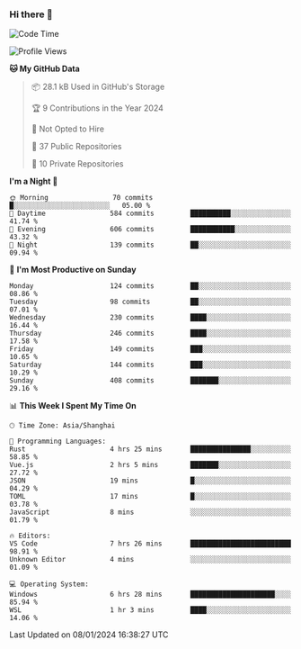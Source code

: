 ### Hi there 👋

<!--
**robinWongM/robinWongM** is a ✨ _special_ ✨ repository because its `README.md` (this file) appears on your GitHub profile.

Here are some ideas to get you started:

- 🔭 I’m currently working on ...
- 🌱 I’m currently learning ...
- 👯 I’m looking to collaborate on ...
- 🤔 I’m looking for help with ...
- 💬 Ask me about ...
- 📫 How to reach me: ...
- 😄 Pronouns: ...
- ⚡ Fun fact: ...
-->

<!--START_SECTION:waka-->
![Code Time](http://img.shields.io/badge/Code%20Time-158%20hrs%2045%20mins-blue)

![Profile Views](http://img.shields.io/badge/Profile%20Views-8-blue)

**🐱 My GitHub Data** 

> 📦 28.1 kB Used in GitHub's Storage 
 > 
> 🏆 9 Contributions in the Year 2024
 > 
> 🚫 Not Opted to Hire
 > 
> 📜 37 Public Repositories 
 > 
> 🔑 10 Private Repositories 
 > 
**I'm a Night 🦉** 

```text
🌞 Morning                70 commits          █░░░░░░░░░░░░░░░░░░░░░░░░   05.00 % 
🌆 Daytime                584 commits         ██████████░░░░░░░░░░░░░░░   41.74 % 
🌃 Evening                606 commits         ███████████░░░░░░░░░░░░░░   43.32 % 
🌙 Night                  139 commits         ██░░░░░░░░░░░░░░░░░░░░░░░   09.94 % 
```
📅 **I'm Most Productive on Sunday** 

```text
Monday                   124 commits         ██░░░░░░░░░░░░░░░░░░░░░░░   08.86 % 
Tuesday                  98 commits          ██░░░░░░░░░░░░░░░░░░░░░░░   07.01 % 
Wednesday                230 commits         ████░░░░░░░░░░░░░░░░░░░░░   16.44 % 
Thursday                 246 commits         ████░░░░░░░░░░░░░░░░░░░░░   17.58 % 
Friday                   149 commits         ███░░░░░░░░░░░░░░░░░░░░░░   10.65 % 
Saturday                 144 commits         ███░░░░░░░░░░░░░░░░░░░░░░   10.29 % 
Sunday                   408 commits         ███████░░░░░░░░░░░░░░░░░░   29.16 % 
```


📊 **This Week I Spent My Time On** 

```text
🕑︎ Time Zone: Asia/Shanghai

💬 Programming Languages: 
Rust                     4 hrs 25 mins       ███████████████░░░░░░░░░░   58.85 % 
Vue.js                   2 hrs 5 mins        ███████░░░░░░░░░░░░░░░░░░   27.72 % 
JSON                     19 mins             █░░░░░░░░░░░░░░░░░░░░░░░░   04.29 % 
TOML                     17 mins             █░░░░░░░░░░░░░░░░░░░░░░░░   03.78 % 
JavaScript               8 mins              ░░░░░░░░░░░░░░░░░░░░░░░░░   01.79 % 

🔥 Editors: 
VS Code                  7 hrs 26 mins       █████████████████████████   98.91 % 
Unknown Editor           4 mins              ░░░░░░░░░░░░░░░░░░░░░░░░░   01.09 % 

💻 Operating System: 
Windows                  6 hrs 28 mins       █████████████████████░░░░   85.94 % 
WSL                      1 hr 3 mins         ████░░░░░░░░░░░░░░░░░░░░░   14.06 % 
```


 Last Updated on 08/01/2024 16:38:27 UTC
<!--END_SECTION:waka-->

